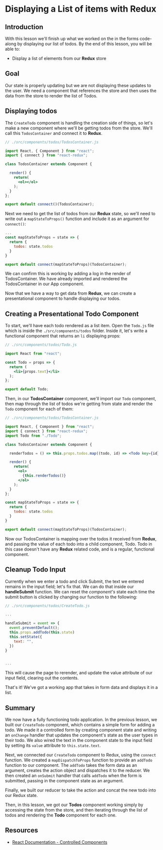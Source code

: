 # Displaying a List of items with Redux

## Introduction

With this lesson we'll finish up what we worked on the in the forms code-along 
by displaying our list of todos. By the end of this lesson, you will be able to:

* Display a list of elements from our **Redux** store

## Goal

Our state is properly updating but we are not displaying these updates to the 
user. We need a component that references the store and then uses the data from 
the store to render the list of Todos.

## Displaying todos

The `CreateTodo` component is handling the creation side of things, so let's make 
a new component where we'll be getting todos from the store. We'll call this 
`TodosContainer` and connect it to **Redux**.

```jsx
// ./src/components/todos/TodosContainer.js

import React, { Component } from "react";
import { connect } from "react-redux";

class TodosContainer extends Component {

  render() {
    return(
      <ol></ol>
    );
  }
};

export default connect()(TodosContainer);
```

Next we need to get the list of todos from our __Redux__ state, so we'll need 
to write out a `mapStateToProps()` function and include it as an argument for 
`connect()`:

```jsx
...
const mapStateToProps = state => {
  return {
    todos: state.todos
  }
}

export default connect(mapStateToProps)(TodosContainer);
```

We can confirm this is working by adding a log in the render of TodosContainer. 
We have already imported and rendered the TodosContainer in our App component.

Now that we have a way to get data from **Redux**, we can create a presentational 
component to handle displaying our todos.

## Creating a Presentational Todo Component

To start, we'll have each todo rendered as a list item. Open the `Todo.js` file 
which is inside the `./src/components/todos` folder. Inside it, let's write a 
functional component that returns an `li` displaying props:

```jsx
// ./src/components/todos/Todo.js

import React from "react";

const Todo = props => {
  return (
    <li>{props.text}</li>
  );
};

export default Todo;
```

Then, in our **TodosContainer** component, we'll import our `Todo` component, 
then map through the list of todos we're getting from state and render the `Todo` 
component for each of them:

```jsx
// ./src/components/todos/TodosContainer.js

import React, { Component } from "react";
import { connect } from "react-redux";
import Todo from "./Todo";

class TodosContainer extends Component {

  renderTodos = () => this.props.todos.map((todo, id) => <Todo key={id} text={todo} />)

  render() {
    return(
      <ol>
        {this.renderTodos()}
      </ol>
    );
  }
};

const mapStateToProps = state => {
  return {
    todos: state.todos
  }
}

export default connect(mapStateToProps)(TodosContainer);


```

Now our TodosContainer is mapping over the todos it received from **Redux**, 
and passing the value of each todo into a child component, Todo. Todo in this 
case doesn't have any **Redux** related code, and is a regular, functional 
component.

## Cleanup Todo Input

Currently when we enter a todo and click Submit, the text we entered remains in 
the input field; let's fix that. We can do that inside our **handleSubmit** 
function. We can reset the *component's* state each time the submit button is 
clicked by changing our function to the following:

```jsx
// ./src/components/todos/CreateTodo.js

...

handleSubmit = event => {
  event.preventDefault();
  this.props.addTodo(this.state)
  this.setState({
    text: "",
  })
}


...
```

This will cause the page to rerender, and update the value attribute of our input 
field, clearing out the contents.

That's it! We've got a working app that takes in form data and displays it in a list.

## Summary

We now have a fully functioning todo application. In the previous lesson, we 
built our `CreateTodo` component, which contains a simple form for adding a 
todo. We made it a controlled form by creating component state and writing an 
`onChange` handler that updates the component's state as the user types in their 
todo. We also wired the text in the component state to the input field by 
setting its `value` attribute to `this.state.text`. 

Next, we connected our `CreateTodo` component to Redux, using the `connect` 
function. We created a `mapDispatchToProps` function to provide an `addTodo` 
function to our component. The `addTodo` takes the form data as an argument, 
creates the action object and dispatches it to the reducer. We then created an 
`onSubmit` handler that calls `addTodo` when the form is submitted, passing in 
the component state as an argument.

Finally, we built our reducer to take the action and concat the new todo into 
our Redux state.

Then, in this lesson, we got our **Todos** component working simply by accessing 
the state from the store, and then iterating through the list of todos and 
rendering the **Todo** component for each one.


## Resources

- [React Documentation - Controlled Components](https://facebook.github.io/react/docs/forms.html)
